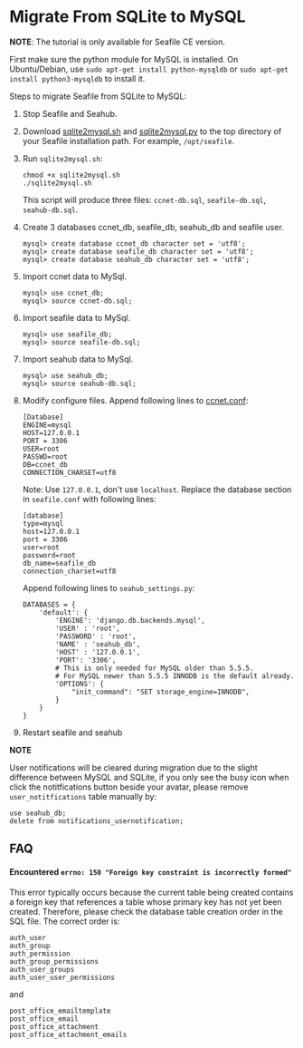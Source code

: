 # Migrate From SQLite to MySQL

**NOTE**: The tutorial is only available for Seafile CE version.

First make sure the python module for MySQL is installed. On Ubuntu/Debian, use `sudo apt-get install python-mysqldb` or `sudo apt-get install python3-mysqldb` to install it.

Steps to migrate Seafile from SQLite to MySQL:

1. Stop Seafile and Seahub.

2. Download [sqlite2mysql.sh](https://raw.githubusercontent.com/haiwen/seahub/master/scripts/sqlite2mysql.sh) and [sqlite2mysql.py](https://raw.githubusercontent.com/haiwen/seahub/master/scripts/sqlite2mysql.py) to the top directory of your Seafile installation path. For example, `/opt/seafile`.

3. Run `sqlite2mysql.sh`:
   ```
   chmod +x sqlite2mysql.sh
   ./sqlite2mysql.sh
   ```
   This script will produce three files: `ccnet-db.sql`, `seafile-db.sql`, `seahub-db.sql`.

4. Create 3 databases ccnet_db, seafile_db, seahub_db and seafile user.
   ```
   mysql> create database ccnet_db character set = 'utf8';
   mysql> create database seafile_db character set = 'utf8';
   mysql> create database seahub_db character set = 'utf8';
   ```

5. Import ccnet data to MySql.
   ```
   mysql> use ccnet_db;
   mysql> source ccnet-db.sql;
   ```

6. Import seafile data to MySql.
   ```
   mysql> use seafile_db;
   mysql> source seafile-db.sql;
   ```

7. Import seahub data to MySql.
   ```
   mysql> use seahub_db;
   mysql> source seahub-db.sql;
   ```

8. Modify configure files.
   Append following lines to [ccnet.conf](../config/ccnet-conf.md):
   ```
   [Database]
   ENGINE=mysql
   HOST=127.0.0.1
   PORT = 3306
   USER=root
   PASSWD=root
   DB=ccnet_db
   CONNECTION_CHARSET=utf8
   ```
   Note: Use `127.0.0.1`, don't use `localhost`.
   Replace the database section in `seafile.conf` with following lines:
   ```
   [database]
   type=mysql
   host=127.0.0.1
   port = 3306
   user=root
   password=root
   db_name=seafile_db
   connection_charset=utf8
   ```
   Append following lines to `seahub_settings.py`:
   ```
   DATABASES = {
       'default': {
           'ENGINE': 'django.db.backends.mysql',
           'USER' : 'root',
           'PASSWORD' : 'root',
           'NAME' : 'seahub_db',
           'HOST' : '127.0.0.1',
           'PORT': '3306',
           # This is only needed for MySQL older than 5.5.5.
           # For MySQL newer than 5.5.5 INNODB is the default already.
           'OPTIONS': {
               "init_command": "SET storage_engine=INNODB",
           }
       }
   }
   ```

10. Restart seafile and seahub

**NOTE**

User notifications will be cleared during migration due to the slight difference between MySQL and SQLite, if you only see the busy icon when click the notitfications button beside your avatar, please remove `user_notitfications` table manually by:

```
use seahub_db;
delete from notifications_usernotification;
```

## FAQ

#### Encountered `errno: 150 "Foreign key constraint is incorrectly formed"`

This error typically occurs because the current table being created contains a foreign key that references a table whose primary key has not yet been created. Therefore, please check the database table creation order in the SQL file. The correct order is:

```
auth_user
auth_group
auth_permission
auth_group_permissions
auth_user_groups
auth_user_user_permissions
```
and
```
post_office_emailtemplate
post_office_email
post_office_attachment
post_office_attachment_emails
```
